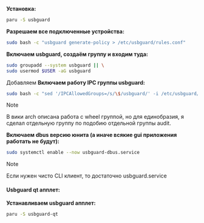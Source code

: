 **Установка:**
```bash
paru -S usbguard
```
**Разрешаем все подключенные устройства:**
```bash
sudo bash -c "usbguard generate-policy > /etc/usbguard/rules.conf"
```
**Включаем usbguard, создаём группу и входим туда:**
```bash
sudo groupadd --system usbguard || \
sudo usermod $USER -aG usbguard
```
Добавляем
**Включаем работу IPC группы usbguard:**
```bash
sudo bash -c "sed '/IPCAllowedGroups=/s/\$/usbguard/' -i /etc/usbguard/usbguard-daemon.conf"
```
 >[!Note]
>В вики arch описана работа с wheel группой, но для единобразия, я сделал отдельную группу по подобию отдельной группы audit.

**Включаем dbus версию юнита (а иначе всякие gui приложения работать не будут):**
```bash
sudo systemctl enable --now usbguard-dbus.service
```
>[!Note]
>Если нужен чисто CLI клиент, то достаточно usbguard.service

#### Usbguard qt апплет:
**Устанавливаем usbguard апплет:**
```bash
paru -S usbguard-qt
```
